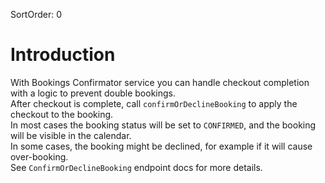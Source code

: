 SortOrder: 0
# Introduction
With Bookings Confirmator service you can handle checkout completion with a logic to prevent double bookings.  
After checkout is complete, call `confirmOrDeclineBooking` to apply the checkout to the booking.  
In most cases the booking status will be set to `CONFIRMED`, and the booking will be visible in the calendar.  
In some cases, the booking might be declined, for example if it will cause over-booking.  
See `ConfirmOrDeclineBooking` endpoint docs for more details.